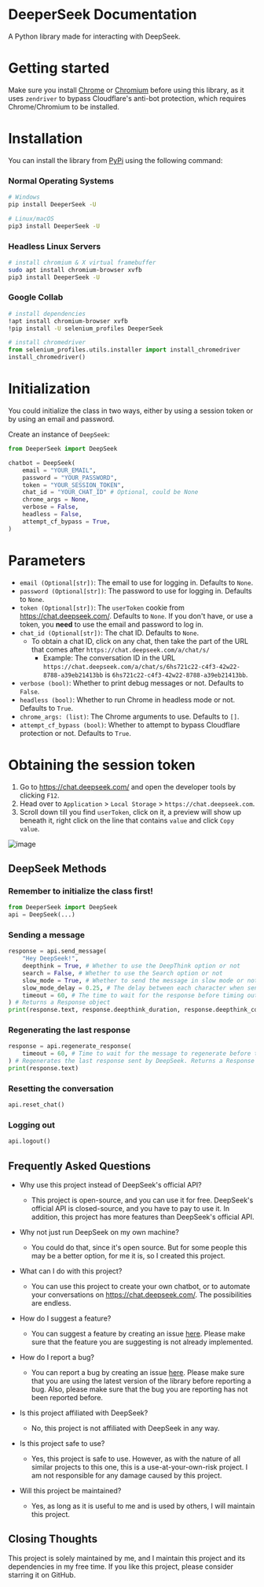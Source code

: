 # DeeperSeek Documentation

A Python library made for interacting with DeepSeek.

# Getting started
Make sure you install [Chrome](https://www.google.com/chrome/) or [Chromium](https://www.chromium.org/) before using this library, as it uses `zendriver` to bypass Cloudflare's anti-bot protection, which requires Chrome/Chromium to be installed. 

# Installation

You can install the library from [PyPi](https://pypi.org/project/DeeperSeek/) using the following command:

### Normal Operating Systems
```sh
# Windows
pip install DeeperSeek -U

# Linux/macOS
pip3 install DeeperSeek -U
```

### Headless Linux Servers
```sh
# install chromium & X virtual framebuffer
sudo apt install chromium-browser xvfb
pip3 install DeeperSeek -U
```

### Google Collab
```sh
# install dependencies
!apt install chromium-browser xvfb
!pip install -U selenium_profiles DeeperSeek
```
```py
# install chromedriver
from selenium_profiles.utils.installer import install_chromedriver
install_chromedriver()
```

# Initialization

You could initialize the class in two ways, either by using a session token or by using an email and password.

Create an instance of `DeepSeek`:
```py
from DeeperSeek import DeepSeek

chatbot = DeepSeek(
    email = "YOUR_EMAIL",
    password = "YOUR_PASSWORD",
    token = "YOUR_SESSION_TOKEN",
    chat_id = "YOUR_CHAT_ID" # Optional, could be None
    chrome_args = None,
    verbose = False,
    headless = False,
    attempt_cf_bypass = True,
)
```

# Parameters

- `email (Optional[str])`: The email to use for logging in. Defaults to `None`.
- `password (Optional[str])`: The password to use for logging in. Defaults to `None`.
- `token (Optional[str])`: The `userToken` cookie from https://chat.deepseek.com/. Defaults to `None`. If you don't have, or use a token, you **need** to use the email and password to log in.
- `chat_id (Optional[str])`: The chat ID. Defaults to `None`.
    - To obtain a chat ID, click on any chat, then take the part of the URL that comes after `https://chat.deepseek.com/a/chat/s/`
        - Example: The conversation ID in the URL `https://chat.deepseek.com/a/chat/s/6hs721c22-c4f3-42w22-8788-a39eb21413bb` is `6hs721c22-c4f3-42w22-8788-a39eb21413bb`.
- `verbose (bool)`: Whether to print debug messages or not. Defaults to `False`.
- `headless (bool)`: Whether to run Chrome in headless mode or not. Defaults to `True`.
- `chrome_args: (list)`: The Chrome arguments to use. Defaults to `[]`.
- `attempt_cf_bypass (bool)`: Whether to attempt to bypass Cloudflare protection or not. Defaults to `True`.

# Obtaining the session token

1. Go to https://chat.deepseek.com/ and open the developer tools by clicking `F12`.
2. Head over to `Application` > `Local Storage` > `https://chat.deepseek.com`.
3. Scroll down till you find `userToken`, click on it, a preview will show up beneath it, right click on the line that contains `value` and click `Copy value`.

![image](https://raw.githubusercontent.com/theAbdoSabbagh/DeeperSeek/refs/heads/main/docs/assets/guide.png)

## DeepSeek Methods

### Remember to initialize the class first!
```py
from DeeperSeek import DeepSeek
api = DeepSeek(...)
```
### Sending a message
```py
response = api.send_message(
    "Hey DeepSeek!",
    deepthink = True, # Whether to use the DeepThink option or not
    search = False, # Whether to use the Search option or not
    slow_mode = True, # Whether to send the message in slow mode or not
    slow_mode_delay = 0.25, # The delay between each character when sending the message in slow mode
    timeout = 60, # The time to wait for the response before timing out
) # Returns a Response object
print(response.text, response.deepthink_duration, response.deepthink_content)
```
### Regenerating the last response
```py
response = api.regenerate_response(
    timeout = 60, # Time to wait for the message to regenerate before timing out.
) # Regenerates the last response sent by DeepSeek. Returns a Response object
print(response.text)
```
### Resetting the conversation
```py
api.reset_chat()
```
### Logging out
```py
api.logout()
```


## Frequently Asked Questions
- Why use this project instead of DeepSeek's official API?
    - This project is open-source, and you can use it for free. DeepSeek's official API is closed-source, and you have to pay to use it. In addition, this project has more features than DeepSeek's official API.

- Why not just run DeepSeek on my own machine?
  - You could do that, since it's open source. But for some people this may be a better option, for me it is, so I created this project.

- What can I do with this project?
    - You can use this project to create your own chatbot, or to automate your conversations on https://chat.deepseek.com/. The possibilities are endless.

- How do I suggest a feature?
    - You can suggest a feature by creating an issue [here](https://github.com/theAbdoSabbagh/DeeperSeek/issues). Please make sure that the feature you are suggesting is not already implemented.

- How do I report a bug?
    - You can report a bug by creating an issue [here](https://github.com/theAbdoSabbagh/DeeperSeek/issues). Please make sure that you are using the latest version of the library before reporting a bug. Also, please make sure that the bug you are reporting has not been reported before.

- Is this project affiliated with DeepSeek?
    - No, this project is not affiliated with DeepSeek in any way.

- Is this project safe to use?
    - Yes, this project is safe to use. However, as with the nature of all similar projects to this one, this is a use-at-your-own-risk project. I am not responsible for any damage caused by this project.

- Will this project be maintained?
    - Yes, as long as it is useful to me and is used by others, I will maintain this project.

## Closing Thoughts
This project is solely maintained by me, and I maintain this project and its dependencies in my free time. If you like this project, please consider starring it on GitHub.
